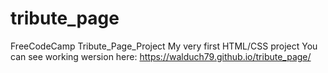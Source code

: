 # tribute_page
FreeCodeCamp Tribute_Page_Project
My very first HTML/CSS project
You can see working wersion here: https://walduch79.github.io/tribute_page/
